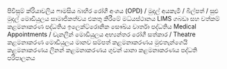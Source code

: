 පිවිසුම් ක්රියාවලිය
ෆාමසිය
බාහිර රෝගී අංශය (OPD) / මුදල් අයකැමි / බිල්පත් / සුළු මුදල් මොඩියුලය
සාමාජිකත්වය
එකතු කිරීමේ මධ්යස්ථානය
LIMS
ගබඩා සහ වත්කම් කළමනාකරණ පද්ධතිය
ඉලෙක්ට්රොනික සෞඛ්ය වාර්තා පද්ධතිය
Medical Appointments / චැනලින් මොඩියුලය
අභ්‍යන්තර රෝගී සත්කාර / Theatre කළමනාකරණ මොඩියුලය
මානව සම්පත් කළමනාකරණය
මුළුතැන්ගෙයි කළමනාකරණය
ලිනන් කළමනාකරණය
ගුවන් යානා කළමනාකරණය
පද්ධති පරිපාලනය